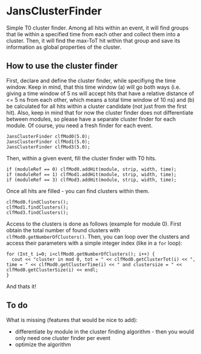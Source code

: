 # JansClusterFinder
Simple T0 cluster finder. Among all hits within an event, it will find groups that lie within a specified time from each other and collect them into a cluster. Then, it will find the max-ToT hit within that group and save its information as global properties of the cluster.

## How to use the cluster finder
First, declare and define the cluster finder, while specifiyng the time window. Keep in mind, that this time window (a) will go both ways (i.e. giving a time window of 5 ns will accept hits that have a relative distance of <= 5 ns from each other, which means a total time window of 10 ns) and (b) be calculated for all hits within a cluster candidate (not just from the first hit). Also, keep in mind that for now the cluster finder does not differentiate between modules, so please have a separate cluster finder for each module. Of course, you need a fresh finder for each event.

```
JansClusterFinder clfMod0(5.0);
JansClusterFinder clfMod1(5.0);
JansClusterFinder clfMod3(5.0);
```

Then, within a given event, fill the cluster finder with T0 hits. 

```	
if (moduleRef == 0) clfMod0.addHit(module, strip, width, time);
if (moduleRef == 1) clfMod1.addHit(module, strip, width, time);
if (moduleRef == 3) clfMod3.addHit(module, strip, width, time);
```

Once all hits are filled - you can find clusters within them. 

```
clfMod0.findClusters();
clfMod1.findClusters();
clfMod3.findClusters();
```

Access to the clusters is done as follows (example for module 0). First obtain the total number of found clusters with `clfMod0.getNumberOfClusters()`. Then, you can loop over the clusters and access their parameters with a simple integer index (like in a `for` loop):

```
for (Int_t i=0; i<clfMod0.getNumberOfClusters(); i++) {
  cout << "cluster in mod 0, tot = " << clfMod0.getClusterTot(i) << ", time = " << clfMod0.getClusterTime(i) << " and clustersize = " << clfMod0.getClusterSize(i) << endl;
}
```

And thats it!

## To do

What is missing (features that would be nice to add):
 - differentiate by module in the cluster finding algorithm - then you would only need one cluster finder per event
 - optimize the algorithm
